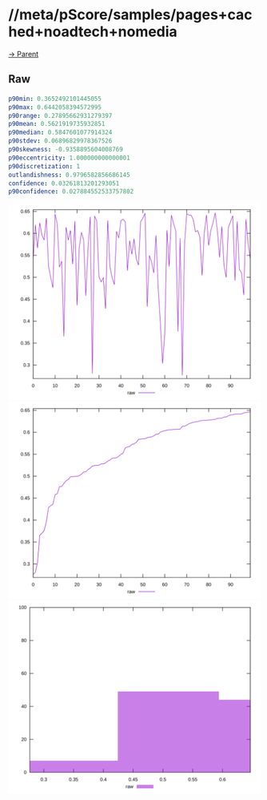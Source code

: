 
# //meta/pScore/samples/pages+cached+noadtech+nomedia

[→ Parent](../..)


## Raw


```yaml
p90min: 0.3652492101445055
p90max: 0.6442058394572995
p90range: 0.27895662931279397
p90mean: 0.5621919735932851
p90median: 0.5847601077914324
p90stdev: 0.06896829978367526
p90skewness: -0.9358895604008769
p90eccentricity: 1.000000000000001
p90discretization: 1
outlandishness: 0.9796582856686145
confidence: 0.03261813201293051
p90confidence: 0.027884552533757802

```

![PLOT: raw-values](./raw/values.svg)![PLOT: raw-sorted](./raw/sorted.svg)![PLOT: raw-histogram](./raw/histogram.svg)